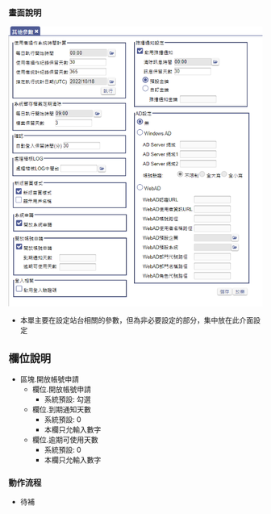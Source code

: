 ### <div id="view">畫面說明</div>

![表單畫面]

* 本單主要在設定站台相關的參數，但為非必要設定的部分，集中放在此介面設定

## <div id="object-desc">欄位說明</div>

* 區塊.開放帳號申請
    * 欄位.開放帳號申請
        * 系統預設: 勾選
    * 欄位.到期通知天數        
        * 系統預設: 0
        * 本欄只允輸入數字
    * 欄位.逾期可使用天數
        * 系統預設: 0
        * 本欄只允輸入數字

### <div id="action">動作流程</div>
* <PS>待補</PS>


[表單畫面]:attachment/parameter_other_setting.png "表單畫面"
